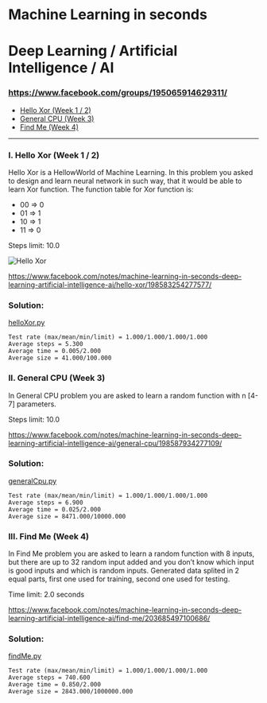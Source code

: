 # Machine Learning in seconds 
# Deep Learning / Artificial Intelligence / AI
### https://www.facebook.com/groups/195065914629311/


- [Hello Xor (Week 1 / 2)](#i-hello-xor-week-1--2)
- [General CPU (Week 3)](#ii-general-cpu-week-3)
- [Find Me (Week 4)](#iIi-find-me-week-4)

------


### I. Hello Xor (Week 1 / 2)

Hello Xor is a HellowWorld of Machine Learning.
In this problem you asked to design and learn neural network in such way, that it would be able to learn Xor function.
The function table for Xor function is:

 * 00 => 0
 * 01 => 1
 * 10 => 1
 * 11 => 0
 
Steps limit: 10.0
 
![Hello Xor](https://scontent-ams3-1.xx.fbcdn.net/v/t1.0-9/31705075_10209508505349224_2657041200812392448_n.jpg?_nc_cat=104&_nc_ht=scontent-ams3-1.xx&oh=7bb4f3187234659ca7ecabb7a6b04362&oe=5D6A4CD7 "Hello Xor")

https://www.facebook.com/notes/machine-learning-in-seconds-deep-learning-artificial-intelligence-ai/hello-xor/198583254277577/
 
### Solution:
[helloXor.py](../master/mlis/problems/helloXor.py)
```
Test rate (max/mean/min/limit) = 1.000/1.000/1.000/1.000
Average steps = 5.300
Average time = 0.005/2.000
Average size = 41.000/100.000
```

### II. General CPU (Week 3)

In General CPU problem you are asked to learn a random function with n [4-7] parameters.

Steps limit: 10.0

https://www.facebook.com/notes/machine-learning-in-seconds-deep-learning-artificial-intelligence-ai/general-cpu/198587934277109/
 
### Solution:
[generalCpu.py](../master/mlis/problems/generalCpu.py)
```
Test rate (max/mean/min/limit) = 1.000/1.000/1.000/1.000
Average steps = 6.900
Average time = 0.025/2.000
Average size = 8471.000/10000.000
``` 

### III. Find Me (Week 4)

In Find Me problem you are asked to learn a random function with 8 inputs, but there are up to 32 random input added and you don’t know which input is good inputs and which is random inputs. Generated data splited in 2 equal parts, first one used for training, second one used for testing.

Time limit: 2.0 seconds

https://www.facebook.com/notes/machine-learning-in-seconds-deep-learning-artificial-intelligence-ai/find-me/203685497100686/
 
### Solution:
[findMe.py](../master/mlis/problems/findMe.py)
```
Test rate (max/mean/min/limit) = 1.000/1.000/1.000/1.000
Average steps = 740.600
Average time = 0.850/2.000
Average size = 2843.000/1000000.000
``` 
